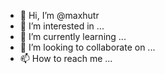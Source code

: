 - 👋 Hi, I’m @maxhutr
- 👀 I’m interested in ...
- 🌱 I’m currently learning ...
- 💞️ I’m looking to collaborate on ...
- 📫 How to reach me ...

<!---
maxhutr/maxhutr is a ✨ special ✨ repository because its `README.md` (this file) appears on your GitHub profile.
You can click the Preview link to take a look at your changes.
--->
